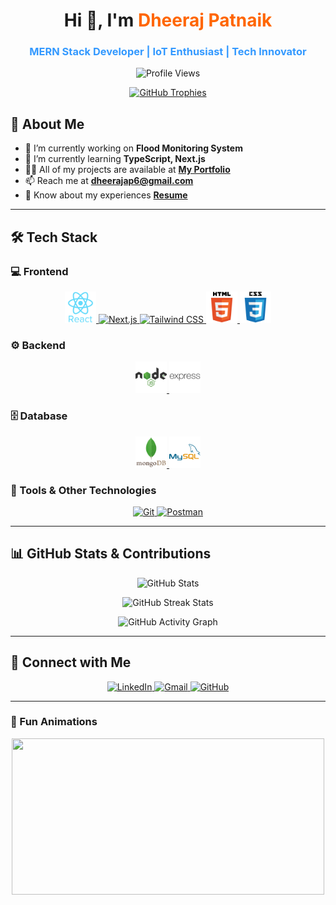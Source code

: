 <h1 align="center">Hi 👋, I'm <span style="color:#ff6600;">Dheeraj Patnaik</span></h1>
<h3 align="center" style="color:#3399ff;">MERN Stack Developer | IoT Enthusiast | Tech Innovator</h3>

<p align="center">
  <img src="https://komarev.com/ghpvc/?username=dheeraj101097&label=Profile%20Views&color=0e75b6&style=flat" alt="Profile Views" />
</p>

<p align="center">
  <a href="https://github.com/ryo-ma/github-profile-trophy">
    <img src="https://github-profile-trophy.vercel.app/?username=dheeraj101097&theme=dracula&margin-w=15&margin-h=15" alt="GitHub Trophies" />
  </a>
</p>

## 🚀 About Me

- 🔭 I’m currently working on **Flood Monitoring System**
- 🌱 I’m currently learning **TypeScript, Next.js**
- 👨‍💻 All of my projects are available at **[My Portfolio](https://dheerajportfolio-seven.vercel.app/)**
- 📫 Reach me at **dheerajap6@gmail.com**
- 📄 Know about my experiences **[Resume](https://drive.google.com/file/d/1knf7kzRoDa7nONxohpOZomI1pDIZnkZj/view?usp=sharing)**

---

## 🛠️ Tech Stack

### 💻 Frontend
<p align="center">
  <a href="https://reactjs.org/" target="_blank"> <img class="hover-effect" src="https://raw.githubusercontent.com/devicons/devicon/master/icons/react/react-original-wordmark.svg" alt="React" width="50" height="50"/> </a>
  <a href="https://nextjs.org/" target="_blank"> <img class="hover-effect" src="https://cdn.worldvectorlogo.com/logos/nextjs-2.svg" alt="Next.js" width="50" height="50"/> </a>
  <a href="https://tailwindcss.com/" target="_blank"> <img class="hover-effect" src="https://www.vectorlogo.zone/logos/tailwindcss/tailwindcss-icon.svg" alt="Tailwind CSS" width="50" height="50"/> </a>
  <a href="https://www.w3.org/html/" target="_blank"> <img class="hover-effect" src="https://raw.githubusercontent.com/devicons/devicon/master/icons/html5/html5-original-wordmark.svg" alt="HTML5" width="50" height="50"/> </a>
  <a href="https://www.w3schools.com/css/" target="_blank"> <img class="hover-effect" src="https://raw.githubusercontent.com/devicons/devicon/master/icons/css3/css3-original-wordmark.svg" alt="CSS3" width="50" height="50"/> </a>
</p>

### ⚙️ Backend
<p align="center">
  <a href="https://nodejs.org/" target="_blank"> <img class="hover-effect" src="https://raw.githubusercontent.com/devicons/devicon/master/icons/nodejs/nodejs-original-wordmark.svg" alt="Node.js" width="50" height="50"/> </a>
  <a href="https://expressjs.com/" target="_blank"> <img class="hover-effect" src="https://raw.githubusercontent.com/devicons/devicon/master/icons/express/express-original-wordmark.svg" alt="Express.js" width="50" height="50"/> </a>
</p>

### 🗄️ Database
<p align="center">
  <a href="https://www.mongodb.com/" target="_blank"> <img class="hover-effect" src="https://raw.githubusercontent.com/devicons/devicon/master/icons/mongodb/mongodb-original-wordmark.svg" alt="MongoDB" width="50" height="50"/> </a>
  <a href="https://www.mysql.com/" target="_blank"> <img class="hover-effect" src="https://raw.githubusercontent.com/devicons/devicon/master/icons/mysql/mysql-original-wordmark.svg" alt="MySQL" width="50" height="50"/> </a>
</p>

### 🔧 Tools & Other Technologies
<p align="center">
  <a href="https://git-scm.com/" target="_blank"> <img class="hover-effect" src="https://www.vectorlogo.zone/logos/git-scm/git-scm-icon.svg" alt="Git" width="50" height="50"/> </a>
  <a href="https://postman.com" target="_blank"> <img class="hover-effect" src="https://www.vectorlogo.zone/logos/getpostman/getpostman-icon.svg" alt="Postman" width="50" height="50"/> </a>
</p>

---

## 📊 GitHub Stats & Contributions
<p align="center">
  <img src="https://github-readme-stats.vercel.app/api?username=dheeraj101097&show_icons=true&theme=tokyonight&hide_border=true" alt="GitHub Stats" />
</p>
<p align="center">
  <img src="https://github-readme-streak-stats.herokuapp.com/?user=dheeraj101097&theme=tokyonight" alt="GitHub Streak Stats" />
</p>
<p align="center">
  <img src="https://github-readme-activity-graph.vercel.app/graph?username=dheeraj101097&theme=react-dark" alt="GitHub Activity Graph" />
</p>

---

## 🔗 Connect with Me
<p align="center">
  <a href="https://linkedin.com/in/dheerajpatnaik" target="_blank"> <img class="hover-effect" src="https://cdn.worldvectorlogo.com/logos/linkedin-icon-2.svg" alt="LinkedIn" width="50" height="50"/> </a>
  <a href="mailto:dheerajap6@gmail.com"> <img class="hover-effect" src="https://cdn.worldvectorlogo.com/logos/google-gmail.svg" alt="Gmail" width="50" height="50"/> </a>
  <a href="https://github.com/dheeraj101097"> <img class="hover-effect" src="https://cdn.worldvectorlogo.com/logos/github-icon.svg" alt="GitHub" width="50" height="50"/> </a>
</p>

---

### 🎨 Fun Animations
<p align="center">
  <img src="https://media.giphy.com/media/qgQUggAC3Pfv687qPC/giphy.gif" width="500" height="250">
</p>

<style>
  .hover-effect {
    transition: transform 0.3s ease, filter 0.3s ease;
  }
  .hover-effect:hover {
    transform: scale(1.1);
    filter: drop-shadow(0 0 8px #ff6600);
  }
</style>
